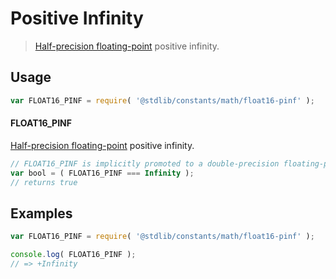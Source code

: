 <!--

@license Apache-2.0

Copyright (c) 2018 The Stdlib Authors.

Licensed under the Apache License, Version 2.0 (the "License");
you may not use this file except in compliance with the License.
You may obtain a copy of the License at

   http://www.apache.org/licenses/LICENSE-2.0

Unless required by applicable law or agreed to in writing, software
distributed under the License is distributed on an "AS IS" BASIS,
WITHOUT WARRANTIES OR CONDITIONS OF ANY KIND, either express or implied.
See the License for the specific language governing permissions and
limitations under the License.

-->

# Positive Infinity

> [Half-precision floating-point][half-precision-floating-point-format] positive infinity.

<section class="usage">

## Usage

```javascript
var FLOAT16_PINF = require( '@stdlib/constants/math/float16-pinf' );
```

#### FLOAT16_PINF

[Half-precision floating-point][half-precision-floating-point-format] positive infinity.

```javascript
// FLOAT16_PINF is implicitly promoted to a double-precision floating-point number...
var bool = ( FLOAT16_PINF === Infinity );
// returns true
```

</section>

<!-- /.usage -->

<section class="examples">

## Examples

<!-- TODO: better example -->

<!-- eslint no-undef: "error" -->

```javascript
var FLOAT16_PINF = require( '@stdlib/constants/math/float16-pinf' );

console.log( FLOAT16_PINF );
// => +Infinity
```

</section>

<!-- /.examples -->

<section class="links">

[half-precision-floating-point-format]: https://en.wikipedia.org/wiki/Half-precision_floating-point_format

</section>

<!-- /.links -->
